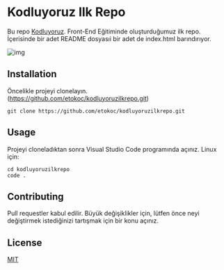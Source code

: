 # Kodluyoruz Ilk Repo

Bu repo [Kodluyoruz](https://www.kodluyoruz.org/). Front-End Eğitiminde oluşturduğumuz ilk repo. İçerisinde bir adet README dosyasıi bir adet de index.html barındırıyor.

![img](https://user-images.githubusercontent.com/49747450/129964554-35d0021a-5cfe-48ef-a35e-9c3bfe2bc5f2.PNG)



## Installation 
Öncelikle projeyi clonelayın.(https://github.com/etokoc/kodluyoruzilkrepo.git)

```
git clone https://github.com/etokoc/kodluyoruzilkrepo.git
```
## Usage
Projeyi cloneladıktan sonra Visual Studio Code programında açınız.
Linux için:
```
cd kodluyoruzilkrepo
code .
```
## Contributing
Pull requestler kabul edilir. Büyük değişiklikler için, lütfen önce neyi değiştirmek istediğinizi tartışmak için bir konu açınız.
## License

[MIT](https://choosealicense.com/licenses/mit/)


